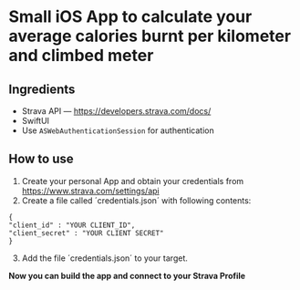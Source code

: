 # Small iOS App to calculate your average calories burnt per kilometer and climbed meter

## Ingredients

* Strava API — https://developers.strava.com/docs/
* SwiftUI
* Use `ASWebAuthenticationSession` for authentication

## How to use

1. Create your personal App and obtain your credentials from https://www.strava.com/settings/api 
2. Create a file called ´credentials.json´ with following contents:
```
{
"client_id" : "YOUR CLIENT_ID",
"client_secret" : "YOUR CLIENT SECRET"
}
``` 
3. Add the file ´credentials.json´ to your target.

**Now you can build the app and connect to your Strava Profile**
